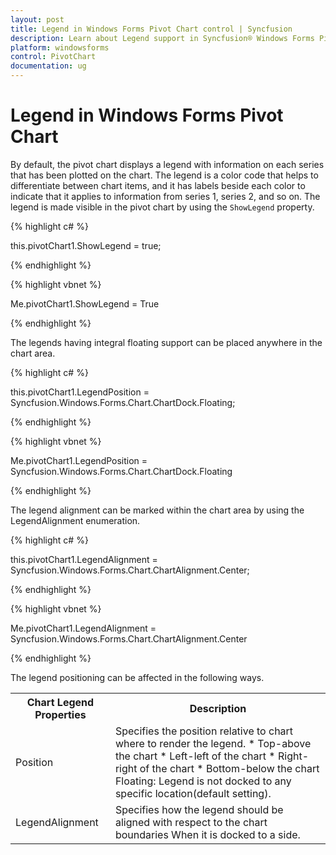 ```yaml
---
layout: post
title: Legend in Windows Forms Pivot Chart control | Syncfusion
description: Learn about Legend support in Syncfusion® Windows Forms Pivot Chart control, its elements and more details.
platform: windowsforms
control: PivotChart
documentation: ug
---
```


# Legend in Windows Forms Pivot Chart

By default, the pivot chart displays a legend with information on each series that has been plotted on the chart. The legend is a color code that helps to differentiate between chart items, and it has labels beside each color to indicate that it applies to information from series 1, series 2, and so on. The legend is made visible in the pivot chart by using the `ShowLegend` property.

{% highlight c# %}


this.pivotChart1.ShowLegend = true; 

{% endhighlight %}

{% highlight vbnet %}

Me.pivotChart1.ShowLegend = True 

{% endhighlight %}


The legends having integral floating support can be placed anywhere in the chart area.

{% highlight c# %}


this.pivotChart1.LegendPosition = Syncfusion.Windows.Forms.Chart.ChartDock.Floating;

{% endhighlight %}

{% highlight vbnet %}

Me.pivotChart1.LegendPosition = Syncfusion.Windows.Forms.Chart.ChartDock.Floating

{% endhighlight %}

The legend alignment can be marked within the chart area by using the LegendAlignment enumeration.

{% highlight c# %}

this.pivotChart1.LegendAlignment = Syncfusion.Windows.Forms.Chart.ChartAlignment.Center;


{% endhighlight %}

{% highlight vbnet %}

Me.pivotChart1.LegendAlignment = Syncfusion.Windows.Forms.Chart.ChartAlignment.Center

{% endhighlight %}

The legend positioning can be affected in the following ways.



<table>
<tr>
<th>
Chart Legend Properties</th><th>
Description</th></tr>
<tr>
<td>
Position</td><td>
Specifies the position relative to chart where to render the legend.
* Top-above the chart
* Left-left of the chart
* Right-right of the chart
* Bottom-below the chart
<br>Floating: Legend is not docked to any specific location(default setting).</td></tr>
<tr>
<td>
LegendAlignment</td><td>
Specifies how the legend should be aligned with respect to the chart boundaries When it is docked to a side.</td></tr>
</table>
